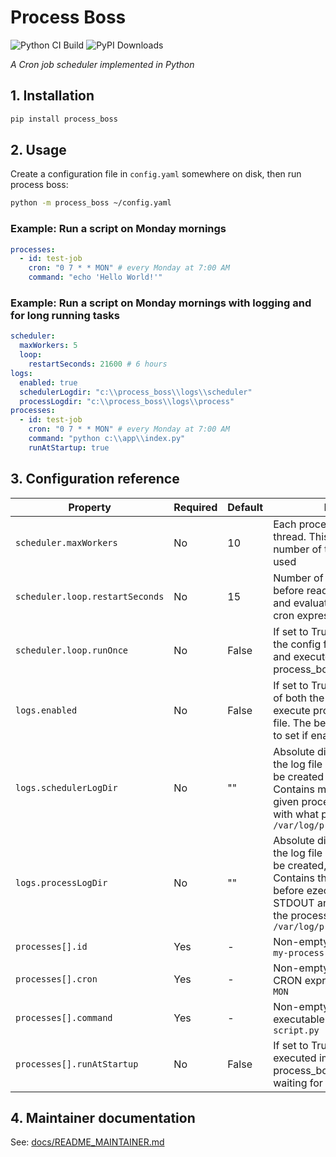 # Process Boss
![Python CI Build](https://github.com/kristof9851/process_boss/actions/workflows/python-ci.yml/badge.svg)
![PyPI Downloads](https://img.shields.io/pypi/dm/process_boss?label=PyPI%20Downloads&color=rgb(50%2C%20165%2C%20233)
)

*A Cron job scheduler implemented in Python*

## 1. Installation

```bash
pip install process_boss
```

## 2. Usage
Create a configuration file in `config.yaml` somewhere on disk, then run process boss:

```bash
python -m process_boss ~/config.yaml
```

### Example: Run a script on Monday mornings

```yaml
processes:
  - id: test-job
    cron: "0 7 * * MON" # every Monday at 7:00 AM
    command: "echo 'Hello World!'"
```

### Example: Run a script on Monday mornings with logging and for long running tasks

```yaml
scheduler:
  maxWorkers: 5
  loop:
    restartSeconds: 21600 # 6 hours
logs:
  enabled: true
  schedulerLogdir: "c:\\process_boss\\logs\\scheduler"
  processLogdir: "c:\\process_boss\\logs\\process"
processes:
  - id: test-job
    cron: "0 7 * * MON" # every Monday at 7:00 AM
    command: "python c:\\app\\index.py"
    runAtStartup: true
```

## 3. Configuration reference

| Property | Required | Default | Description |
| -------- | ------- | -------- | ------- | 
| `scheduler.maxWorkers` | No | 10  | Each process is executed in a thread. This is the maximum number of  threads that should be used |
| `scheduler.loop.restartSeconds` | No | 15 | Number of seconds to wait before reading the config again and evaluating all processes' cron expressions |
| `scheduler.loop.runOnce` | No | False | If set to True, the processes in the config file will only be read and executed once, after that process_boss exits. |
| `logs.enabled` | No | False | If set to True, it enables logging of both the scheduler, and each execute process in a separate file. The below two are required to set if enabled. |
| `logs.schedulerLogDir` | No | "" | Absolute directory path where the log file of the scheduler can be created per each process. Contains metadata about when a given process will run next, and with what parameters. Eg: `/var/log/process_boss/scheduler` |
| `logs.processLogDir` | No | "" | Absolute directory path where the log file of each process can be created, one per execution. Contains the parameters used before ezecution, and the STDOUT and STDERR output of the process. Eg: `/var/log/process_boss/process` |
| `processes[].id` | Yes | - | Non-empty arbitrary string. Eg: `my-process` |
| `processes[].cron` | Yes | - | Non-empty string, should be a CRON expression. Eg. `0 7 * * MON` |
| `processes[].command` | Yes | - | Non-empty string, should be an executable command. Eg. `python script.py` |
| `processes[].runAtStartup` | No | False | If set to True, the process will be executed immediately when process_boss starts, instead of waiting for the next CRON match |

## 4. Maintainer documentation
See: [docs/README_MAINTAINER.md](docs/README_MAINTAINER.md)
